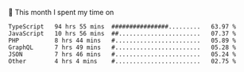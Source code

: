 📅 This month I spent my time on

<!--START_SECTION:waka-->

```text
TypeScript   94 hrs 55 mins  ################.........   63.97 %
JavaScript   10 hrs 56 mins  ##.......................   07.37 %
PHP          8 hrs 44 mins   #........................   05.89 %
GraphQL      7 hrs 49 mins   #........................   05.28 %
JSON         7 hrs 46 mins   #........................   05.24 %
Other        4 hrs 4 mins    #........................   02.75 %
```

<!--END_SECTION:waka-->
